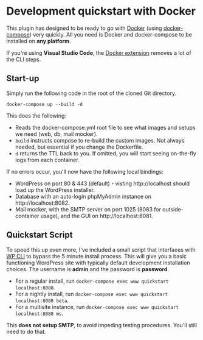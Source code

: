 # Development quickstart with Docker
This plugin has designed to be ready to go with [Docker] (using [docker-compose][compose]) very quickly. All you need is Docker and docker-compose to be installed on **any platform**.

If you're using **Visual Studio Code**, the [Docker extension][ext] removes a lot of the CLI steps.

## Start-up
Simply run the following code in the root of the cloned Git directory.

```
docker-compose up --build -d
```
This does the following:
* Reads the docker-compose.yml root file to see what images and setups we need (web, db, mail mocker).
* `build` instructs compose to re-build the custom images. Not always needed, but essential if you change the Dockerfile.
* `d` returns the TTL back to you. If omitted, you will start seeing on-the-fly logs from each container.

If no errors occur, you'll now have the following local bindings:
* WordPress on port 80 & 443 (default) - visting http://localhost should load up the WordPress installer.
* Database with an auto-login phpMyAdmin instance on http://localhost:8082.
* Mail mocker, with the SMTP server on port 1025 (8083 for outside-container usage), and the GUI on http://localhost:8081.

## Quickstart Script
To speed this up even more, I've included a small script that interfaces with [WP CLI][cli] to bypass the 5 minute install process. This will give you a basic functioning WordPress site with typically default development installation choices. The username is **admin** and the password is **password**. 

* For a regular install, run `docker-compose exec www quickstart localhost:8080`.
* For a nightly install, run `docker-compose exec www quickstart localhost:8080 beta`.
* For a multisite instance, run `docker-compose exec www quickstart localhost:8080 ms`.

This **does not setup SMTP**, to avoid impeding testing procedures. You'll still need to do that.

[docker]: https://www.docker.com/
[compose]: https://docs.docker.com/compose/
[ext]: https://marketplace.visualstudio.com/items?itemName=ms-azuretools.vscode-docker
[cli]: https://wp-cli.org/
